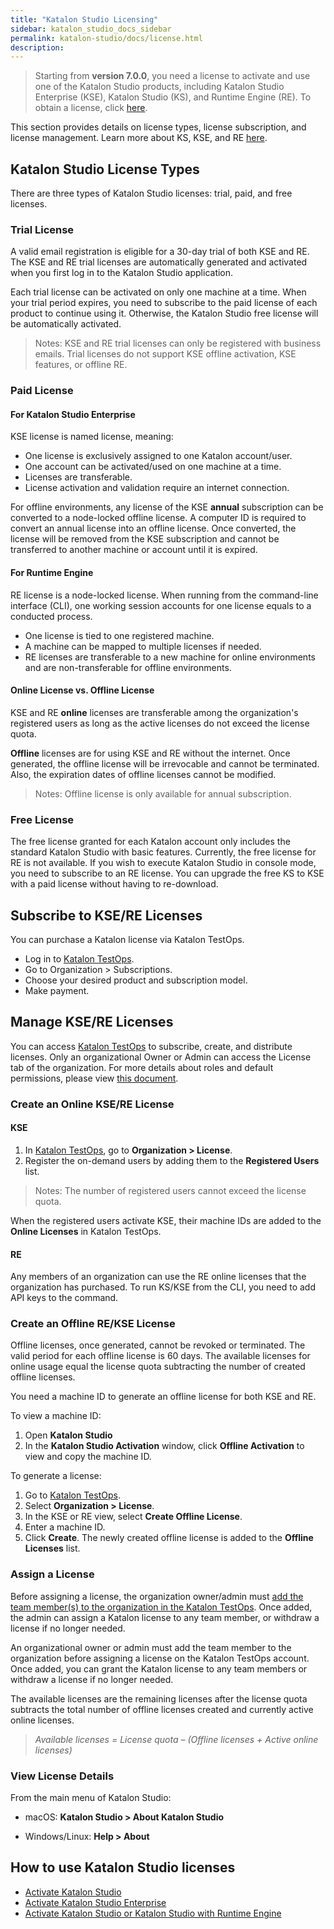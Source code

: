 ```yaml
---
title: "Katalon Studio Licensing"
sidebar: katalon_studio_docs_sidebar
permalink: katalon-studio/docs/license.html
description:
---
```


> Starting from **version 7.0.0**, you need a license to activate and use one of the Katalon Studio products, including Katalon Studio Enterprise (KSE), Katalon Studio (KS), and Runtime Engine (RE). To obtain a license, click [here](https://www.katalon.com/pricing).

This section provides details on license types, license subscription, and license management. Learn more about KS, KSE, and RE [here](https://www.katalon.com/pricing).

## Katalon Studio License Types

There are three types of Katalon Studio licenses: trial, paid, and free licenses.

### Trial License

A valid email registration is eligible for a 30-day trial of both KSE and RE. The KSE and RE trial licenses are automatically generated and activated when you first log in to the Katalon Studio application.

Each trial license can be activated on only one machine at a time. When your trial period expires, you need to subscribe to the paid license of each product to continue using it. Otherwise, the Katalon Studio free license will be automatically activated.

> Notes: KSE and RE trial licenses can only be registered with business emails. Trial licenses do not support KSE offline activation, KSE features, or offline RE.

### Paid License

#### For Katalon Studio Enterprise

KSE license is named license, meaning:

* One license is exclusively assigned to one Katalon account/user.
* One account can be activated/used on one machine at a time.
* Licenses are transferable.
* License activation and validation require an internet connection.

For offline environments, any license of the KSE **annual** subscription can be converted to a node-locked offline license. A computer ID is required to convert an annual license into an offline license. Once converted, the license will be removed from the KSE subscription and cannot be transferred to another machine or account until it is expired.

#### For Runtime Engine

RE license is a node-locked license. When running from the command-line interface (CLI), one working session accounts for one license equals to a conducted process.

* One license is tied to one registered machine.
* A machine can be mapped to multiple licenses if needed.
* RE licenses are transferable to a new machine for online environments and are non-transferable for offline environments.

#### Online License vs. Offline License

KSE and RE **online** licenses are transferable among the organization's registered users as long as the active licenses do not exceed the license quota.

**Offline** licenses are for using KSE and RE without the internet. Once generated, the offline license will be irrevocable and cannot be terminated. Also, the expiration dates of offline licenses cannot be modified.

> Notes: Offline license is only available for annual subscription.

### Free License

The free license granted for each Katalon account only includes the standard Katalon Studio with basic features. Currently, the free license for RE is not available. If you wish to execute Katalon Studio in console mode, you need to subscribe to an RE license. You can upgrade the free KS to KSE with a paid license without having to re-download.

## Subscribe to KSE/RE Licenses

You can purchase a Katalon license via Katalon TestOps.

* Log in to [Katalon TestOps](https://analytics.katalon.com/home).
* Go to Organization > Subscriptions.
* Choose your desired product and subscription model.
* Make payment.

## Manage KSE/RE Licenses

You can access [Katalon TestOps](https://analytics.katalon.com/) to subscribe, create, and distribute licenses. Only an organizational Owner or Admin can access the License tab of the organization. For more details about roles and default permissions, please view [this document](https://docs.katalon.com/katalon-analytics/docs/user-management.html).

### Create an Online KSE/RE License

#### KSE

1. In [Katalon TestOps](https://analytics.katalon.com/home), go to **Organization > License**.
2. Register the on-demand users by adding them to the **Registered Users** list.

> Notes: The number of registered users cannot exceed the license quota.

When the registered users activate KSE, their machine IDs are added to the **Online Licenses** in Katalon TestOps.

#### RE

Any members of an organization can use the RE online licenses that the organization has purchased. To run KS/KSE from the CLI, you need to add API keys to the command.

### Create an Offline RE/KSE License

Offline licenses, once generated, cannot be revoked or terminated. The valid period for each offline license is 60 days. The available licenses for online usage equal the license quota subtracting the number of created offline licenses.

You need a machine ID to generate an offline license for both KSE and RE.

To view a machine ID:

1. Open **Katalon Studio**
2. In the **Katalon Studio Activation** window, click **Offline Activation** to view and copy the machine ID.

To generate a license:

1. Go to [Katalon TestOps](https://analytics.katalon.com/home).
2. Select **Organization > License**.
3. In the KSE or RE view, select **Create Offline License**.
4. Enter a machine ID.
5. Click **Create**. The newly created offline license is added to the **Offline Licenses** list.

### Assign a License

Before assigning a license, the organization owner/admin must [add the team member(s)  to the organization in the Katalon TestOps](https://docs.katalon.com/katalon-analytics/docs/user-management.html#user-related-permissions). Once added, the admin can assign a Katalon license to any team member, or withdraw a license if no longer needed.

An organizational owner or admin must add the team member to the organization before assigning a license on the Katalon TestOps account. Once added, you can grant the Katalon license to any team members or withdraw a license if no longer needed.

The available licenses are the remaining licenses after the license quota subtracts the total number of offline licenses created and currently active online licenses.

>   *Available licenses = License quota – (Offline licenses + Active online licenses)*

### View License Details

From the main menu of Katalon Studio:

* macOS: **Katalon Studio > About Katalon Studio**

* Windows/Linux: **Help > About**

## How to use Katalon Studio licenses

* [Activate Katalon Studio](/katalon-studio/docs/katalon-studio-activation-since-70.html)
* [Activate Katalon Studio Enterprise](/katalon-studio/docs/activate-KSE.html)
* [Activate Katalon Studio or Katalon Studio with Runtime Engine](/katalon-studio/docs/activate-RE.html)

